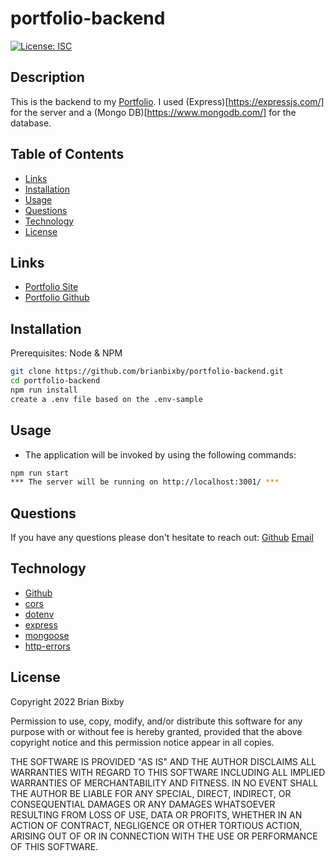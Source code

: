 # portfolio-backend

[![License: ISC](https://img.shields.io/badge/License-ISC-blue.svg)](https://opensource.org/licenses/ISC)

## Description

This is the backend to my [Portfolio](https://intense-spire-62825.herokuapp.com/). I used (Express)[https://expressjs.com/] for the server and a (Mongo DB)[https://www.mongodb.com/] for the database.

## Table of Contents

- [Links](#links)
- [Installation](#installation)
- [Usage](#usage)
- [Questions](#questions)
- [Technology](#technology)
- [License](#license)

## Links

- [Portfolio Site](https://intense-spire-62825.herokuapp.com/)
- [Portfolio Github](https://github.com/brianbixby/Portfolio-React)

## Installation

Prerequisites: Node & NPM

```bash
git clone https://github.com/brianbixby/portfolio-backend.git
cd portfolio-backend
npm run install
create a .env file based on the .env-sample
```

## Usage

- The application will be invoked by using the following commands:

```bash
npm run start
*** The server will be running on http://localhost:3001/ ***
```

## Questions

If you have any questions please don't hesitate to reach out:
[Github](https://github.com/brianbixby)
[Email](mailto:brianbixby0@gmail.com)

## Technology

- [Github](https://github.com/brianbixby/portfolio-backend)
- [cors](https://www.npmjs.com/package/cors)
- [dotenv](https://www.npmjs.com/package/dotenv)
- [express](https://expressjs.com/)
- [mongoose](https://mongoosejs.com/docs/)
- [http-errors](https://www.npmjs.com/package/http-errors)

## License

Copyright 2022 Brian Bixby

Permission to use, copy, modify, and/or distribute this software for any purpose with or without fee is hereby granted, provided that the above copyright notice and this permission notice appear in all copies.

THE SOFTWARE IS PROVIDED "AS IS" AND THE AUTHOR DISCLAIMS ALL WARRANTIES WITH REGARD TO THIS SOFTWARE INCLUDING ALL IMPLIED WARRANTIES OF MERCHANTABILITY AND FITNESS. IN NO EVENT SHALL THE AUTHOR BE LIABLE FOR ANY SPECIAL, DIRECT, INDIRECT, OR CONSEQUENTIAL DAMAGES OR ANY DAMAGES WHATSOEVER RESULTING FROM LOSS OF USE, DATA OR PROFITS, WHETHER IN AN ACTION OF CONTRACT, NEGLIGENCE OR OTHER TORTIOUS ACTION, ARISING OUT OF OR IN CONNECTION WITH THE USE OR PERFORMANCE OF THIS SOFTWARE.
